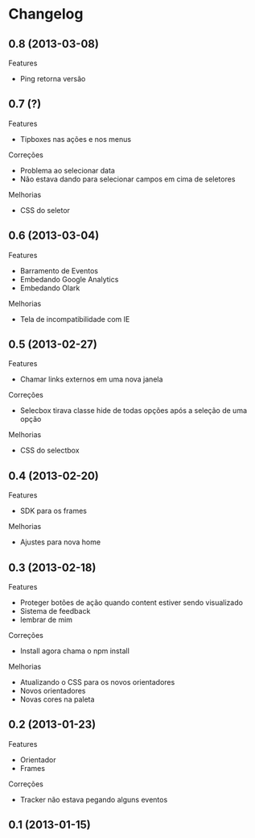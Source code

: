 Changelog
=========

## 0.8 (2013-03-08)

Features
- Ping retorna versão

## 0.7 (?)

Features
- Tipboxes nas ações e nos menus

Correções
- Problema ao selecionar data
- Não estava dando para selecionar campos em cima de seletores

Melhorias
- CSS do seletor

## 0.6 (2013-03-04)

Features
- Barramento de Eventos
- Embedando Google Analytics
- Embedando Olark

Melhorias
- Tela de incompatibilidade com IE

## 0.5 (2013-02-27)

Features
- Chamar links externos em uma nova janela

Correções
- Selecbox tirava classe hide de todas opções após a seleção de uma opção

Melhorias
- CSS do selectbox

## 0.4 (2013-02-20)

Features
- SDK para os frames

Melhorias
- Ajustes para nova home

## 0.3 (2013-02-18)

Features
- Proteger botões de ação quando content estiver sendo visualizado
- Sistema de feedback
- lembrar de mim

Correções
- Install agora chama o npm install

Melhorias
- Atualizando o CSS para os novos orientadores
- Novos orientadores
- Novas cores na paleta

## 0.2 (2013-01-23)

Features
- Orientador
- Frames

Correções
- Tracker não estava pegando alguns eventos

## 0.1 (2013-01-15)
